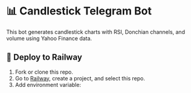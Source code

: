 # 📊 Candlestick Telegram Bot

This bot generates candlestick charts with RSI, Donchian channels, and volume using Yahoo Finance data.

## 🚀 Deploy to Railway

1. Fork or clone this repo.
2. Go to [Railway](https://railway.app/), create a project, and select this repo.
3. Add environment variable:
